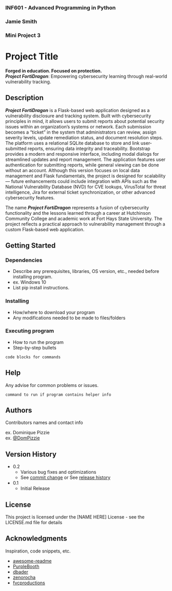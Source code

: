 ### INF601 - Advanced Programming in Python
### Jamie Smith
### Mini Project 3
 
 
# Project Title
 
**Forged in education. Focused on protection.**  
**_Project FortiDragon_**: Empowering cybersecurity learning through real-world vulnerability tracking.
 
## Description

_**Project FortiDragon**_ is a Flask-based web application designed as a vulnerability disclosure and tracking system. Built with cybersecurity principles in mind, it allows users to submit reports about potential security issues within an organization’s systems or network. Each submission becomes a “ticket” in the system that administrators can review, assign severity levels, update remediation status, and document resolution steps. The platform uses a relational SQLite database to store and link user-submitted reports, ensuring data integrity and traceability. Bootstrap provides a modern and responsive interface, including modal dialogs for streamlined updates and report management. The application features user authentication for submitting reports, while general viewing can be done without an account. Although this version focuses on local data management and Flask fundamentals, the project is designed for scalability — future enhancements could include integration with APIs such as the National Vulnerability Database (NVD) for CVE lookups, VirusTotal for threat intelligence, Jira for external ticket synchronization, or other advanced cybersecurity features.

The name _**Project FortiDragon**_ represents a fusion of cybersecurity functionality and the lessons learned through a career at Hutchinson Community College and academic work at Fort Hays State University. The project reflects a practical approach to vulnerability management through a custom Flask-based web application.
 
## Getting Started
 
### Dependencies
 
* Describe any prerequisites, libraries, OS version, etc., needed before installing program.
* ex. Windows 10
* List pip install instructions.
 
### Installing
 
* How/where to download your program
* Any modifications needed to be made to files/folders
 
### Executing program
 
* How to run the program
* Step-by-step bullets
```
code blocks for commands
```
 
## Help
 
Any advise for common problems or issues.
```
command to run if program contains helper info
```
 
## Authors
 
Contributors names and contact info
 
ex. Dominique Pizzie  
ex. [@DomPizzie](https://twitter.com/dompizzie)
 
## Version History
 
* 0.2
    * Various bug fixes and optimizations
    * See [commit change]() or See [release history]()
* 0.1
    * Initial Release
 
## License
 
This project is licensed under the [NAME HERE] License - see the LICENSE.md file for details
 
## Acknowledgments
 
Inspiration, code snippets, etc.
* [awesome-readme](https://github.com/matiassingers/awesome-readme)
* [PurpleBooth](https://gist.github.com/PurpleBooth/109311bb0361f32d87a2)
* [dbader](https://github.com/dbader/readme-template)
* [zenorocha](https://gist.github.com/zenorocha/4526327)
* [fvcproductions](https://gist.github.com/fvcproductions/1bfc2d4aecb01a834b46)